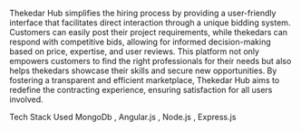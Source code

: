 Thekedar Hub simplifies the hiring process by providing a user-friendly interface that facilitates direct 
interaction through a unique bidding system. Customers can easily post their project requirements, 
while thekedars can respond with competitive bids, allowing for informed decision-making based on 
price, expertise, and user reviews. 
This platform not only empowers customers to find the right professionals for their needs but also helps 
thekedars showcase their skills and secure new opportunities. By fostering a transparent and efficient 
marketplace, Thekedar Hub aims to redefine the contracting experience, ensuring satisfaction for all 
users involved. 






Tech Stack Used MongoDb , Angular.js , Node.js  , Express.js
